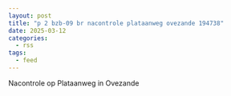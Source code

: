 ```yaml
---
layout: post
title: "p 2 bzb-09 br nacontrole plataanweg ovezande 194738"
date: 2025-03-12
categories: 
  - rss
tags: 
  - feed
---
```


Nacontrole op Plataanweg in Ovezande
